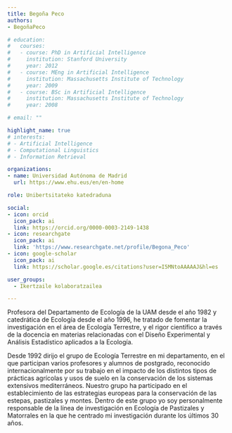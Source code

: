 ```yaml
---
title: Begoña Peco
authors:
- BegoñaPeco

# education:
#   courses:
#   - course: PhD in Artificial Intelligence
#     institution: Stanford University
#     year: 2012
#   - course: MEng in Artificial Intelligence
#     institution: Massachusetts Institute of Technology
#     year: 2009
#   - course: BSc in Artificial Intelligence
#     institution: Massachusetts Institute of Technology
#     year: 2008

# email: ""

highlight_name: true
# interests:
# - Artificial Intelligence
# - Computational Linguistics
# - Information Retrieval

organizations:
- name: Universidad Autónoma de Madrid
  url: https://www.ehu.eus/en/en-home

role: Unibertsitateko katedraduna

social:
- icon: orcid
  icon_pack: ai
  link: https://orcid.org/0000-0003-2149-1438
- icon: researchgate
  icon_pack: ai
  link: 'https://www.researchgate.net/profile/Begona_Peco'
- icon: google-scholar
  icon_pack: ai
  link: https://scholar.google.es/citations?user=I5MNtoAAAAAJ&hl=es

user_groups: 
  - Ikertzaile kolaboratzailea

---
```


Profesora del Departamento de Ecología de la UAM desde el año 1982 y catedrática de Ecología desde el año 1996, he tratado de fomentar la investigación en el área de Ecología Terrestre, y el rigor científico a través de la docencia en materias relacionadas con el Diseño Experimental y Análisis Estadístico aplicados a la Ecología.

Desde 1992 dirijo el grupo de Ecología Terrestre en mi departamento, en el que participan varios profesores y alumnos de postgrado, reconocido internacionalmente por su trabajo en el impacto de los distintos tipos de prácticas agrícolas y usos de suelo en la conservación de los sistemas extensivos mediterráneos. Nuestro grupo ha participado en el establecimiento de las estrategias europeas para la conservación de las estepas, pastizales y montes. Dentro de este grupo yo soy personalmente responsable de la línea de investigación en Ecología de Pastizales y Matorrales en la que he centrado mi investigación durante los últimos 30 años.
